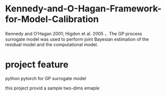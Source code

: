 # Kennedy-and-O-Hagan-Framework-for-Model-Calibration
Kennedy and O’Hagan 2001; Higdon et al. 2005  ，The GP process surrogate model was used to perform joint Bayesian estimation of the residual model and the computational model.

# project feature
python 
pytorch for GP surrogate model

this project provid a sample two-dims emaple
